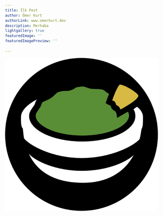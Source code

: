 ```yaml
---
title: İlk Post
author: Ömer Kurt
authorLink: www.omerkurt.dev
description: Merhaba
lightgallery: true
featuredImage: ''
featuredImagePreview: ''

---
```

![](/static/pngwing-com.png)